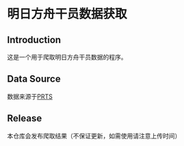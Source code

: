 # 明日方舟干员数据获取

## Introduction

这是一个用于爬取明日方舟干员数据的程序。

## Data Source

数据来源于[PRTS](https://prts.wiki/)

## Release

本仓库会发布爬取结果（不保证更新，如需使用请注意上传时间）